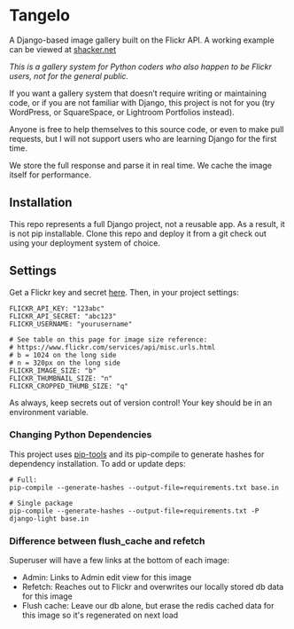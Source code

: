 # Tangelo
A Django-based image gallery built on the Flickr API. A working example can be viewed at [shacker.net](https://shacker.net)

*This is a gallery system for Python coders who also happen to be Flickr*
*users, not for the general public.*

If you want a gallery system that doesn’t require writing or maintaining code,
or if you are not familiar with Django, this project is not for you (try WordPress, or SquareSpace, or Lightroom Portfolios instead).

Anyone is free to help themselves to this source code, or even to make pull requests, but I will not support users who are learning Django for the first time.

We store the full response and parse it in real time. We cache the image itself for performance.

## Installation
This repo represents a full Django project, not a reusable app. As a result, it is not pip installable. Clone this repo and deploy it from a git check out using your deployment system of choice.

## Settings
Get a Flickr key and secret [here](https://www.flickr.com/services/api/misc.api_keys.html). Then, in your project settings:

```
FLICKR_API_KEY: "123abc"
FLICKR_API_SECRET: "abc123"
FLICKR_USERNAME: "yourusername"

# See table on this page for image size reference:
# https://www.flickr.com/services/api/misc.urls.html
# b = 1024 on the long side
# n = 320px on the long side
FLICKR_IMAGE_SIZE: "b"
FLICKR_THUMBNAIL_SIZE: "n"
FLICKR_CROPPED_THUMB_SIZE: "q"
```

As always, keep secrets out of version control! Your key should be in an environment variable.

### Changing Python Dependencies

This project uses [pip-tools](https://pypi.org/project/pip-tools/) and its pip-compile to generate hashes for dependency installation. To add or update deps:

```
# Full:
pip-compile --generate-hashes --output-file=requirements.txt base.in

# Single package
pip-compile --generate-hashes --output-file=requirements.txt -P django-light base.in
```

### Difference between flush_cache and refetch

Superuser will have a few links at the bottom of each image:

- Admin: Links to Admin edit view for this image
- Refetch: Reaches out to Flickr and overwrites our locally stored db data for this image
- Flush cache: Leave our db alone, but erase the redis cached data for this image so it's regenerated on next load


